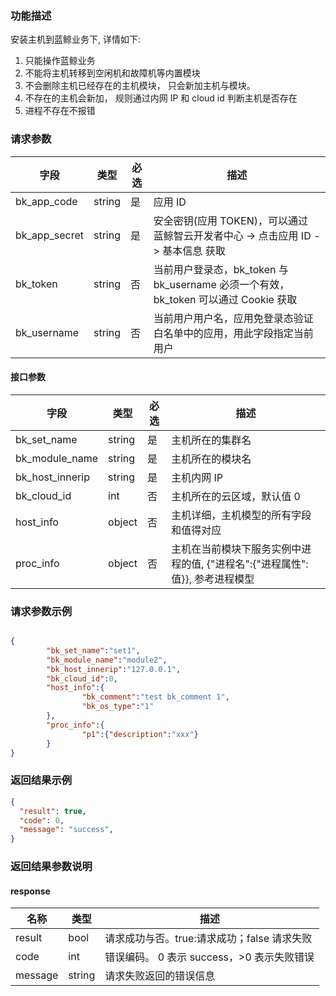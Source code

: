 ### 功能描述

安装主机到蓝鲸业务下, 详情如下:
1. 只能操作蓝鲸业务 
2. 不能将主机转移到空闲机和故障机等内置模块
3. 不会删除主机已经存在的主机模块， 只会新加主机与模块。 
4. 不存在的主机会新加， 规则通过内网 IP 和 cloud id 判断主机是否存在
5. 进程不存在不报错

### 请求参数

| 字段 | 类型 | 必选 |  描述 |
|-----------|------------|--------|------------|
| bk_app_code   | string | 是 | 应用 ID     |
| bk_app_secret | string | 是 | 安全密钥(应用 TOKEN)，可以通过 蓝鲸智云开发者中心 -&gt; 点击应用 ID -&gt; 基本信息 获取 |
| bk_token      | string | 否 | 当前用户登录态，bk_token 与 bk_username 必须一个有效，bk_token 可以通过 Cookie 获取 |
| bk_username   | string | 否 | 当前用户用户名，应用免登录态验证白名单中的应用，用此字段指定当前用户 |

#### 接口参数

| 字段                 |  类型      | 必选	   |  描述                 |
|----------------------|------------|--------|-----------------------|
| bk_set_name  | string     |是     | 主机所在的集群名 |
| bk_module_name | string  | 是   | 主机所在的模块名 |
| bk_host_innerip | string  | 是   | 主机内网 IP |
| bk_cloud_id | int  | 否   | 主机所在的云区域，默认值 0  |
| host_info | object  | 否   | 主机详细，主机模型的所有字段和值得对应 |
| proc_info | object |否| 主机在当前模块下服务实例中进程的值, {"进程名":{"进程属性":值}}, 参考进程模型|


### 请求参数示例

```json

{
        "bk_set_name":"set1",
        "bk_module_name":"module2",
        "bk_host_innerip":"127.0.0.1",
        "bk_cloud_id":0,
        "host_info":{
                "bk_comment":"test bk_comment 1",
                "bk_os_type":"1"
        },
        "proc_info":{
                "p1":{"description":"xxx"}
        }
}

```

### 返回结果示例

```json
{
  "result": true,
  "code": 0,
  "message": "success",
}
```

### 返回结果参数说明

#### response

| 名称  | 类型  | 描述 |
|---|---|---|
| result | bool | 请求成功与否。true:请求成功；false 请求失败 |
| code | int | 错误编码。 0 表示 success，>0 表示失败错误 |
| message | string | 请求失败返回的错误信息 |


